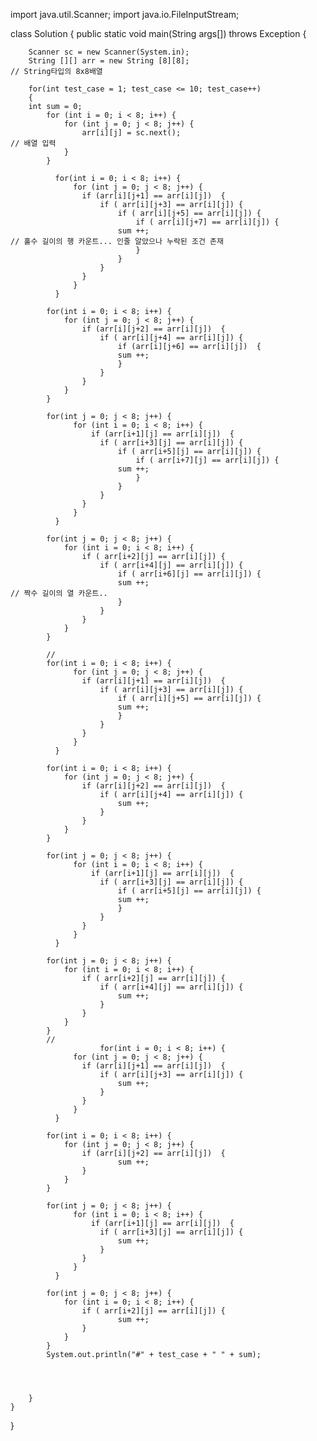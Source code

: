 import java.util.Scanner;
import java.io.FileInputStream;

class Solution
{
	public static void main(String args[]) throws Exception
	{

		Scanner sc = new Scanner(System.in);
        String [][] arr = new String [8][8];													// String타입의 8x8배열

		for(int test_case = 1; test_case <= 10; test_case++)
		{
		int sum = 0;
            for (int i = 0; i < 8; i++) {
                for (int j = 0; j < 8; j++) {
                    arr[i][j] = sc.next();																	// 배열 입력
                }
            }
            
              for(int i = 0; i < 8; i++) {
                  for (int j = 0; j < 8; j++) {
		            if (arr[i][j+1] == arr[i][j])  {        
            			if ( arr[i][j+3] == arr[i][j]) {
                            if ( arr[i][j+5] == arr[i][j]) {
                                if ( arr[i][j+7] == arr[i][j]) {
                			sum ++;																				// 홀수 길이의 행 카운트... 인줄 알았으나 누락된 조건 존재
                                }
                            }
                        }
                    }
                  }
              }
            
            for(int i = 0; i < 8; i++) {
                for (int j = 0; j < 8; j++) {
                    if (arr[i][j+2] == arr[i][j])  {        
                        if ( arr[i][j+4] == arr[i][j]) {
                            if (arr[i][j+6] == arr[i][j])  {
                    		sum ++;	
                            }
                        }
                    }
                }
            }
            
            for(int j = 0; j < 8; j++) {
                  for (int i = 0; i < 8; i++) {
                      if (arr[i+1][j] == arr[i][j])  {        
            			if ( arr[i+3][j] == arr[i][j]) {
                            if ( arr[i+5][j] == arr[i][j]) {
                                if ( arr[i+7][j] == arr[i][j]) {
                			sum ++;
                                }
                            }
                        }
                    }
                  }
              }
            
            for(int j = 0; j < 8; j++) {
                for (int i = 0; i < 8; i++) {
                    if ( arr[i+2][j] == arr[i][j]) {
                        if ( arr[i+4][j] == arr[i][j]) {
                            if ( arr[i+6][j] == arr[i][j]) {
                    		sum ++;																					// 짝수 길이의 열 카운트..
                            }
                        }
                    }
                }
            }
           	
            //
            for(int i = 0; i < 8; i++) {
                  for (int j = 0; j < 8; j++) {
		            if (arr[i][j+1] == arr[i][j])  {        
            			if ( arr[i][j+3] == arr[i][j]) {
                            if ( arr[i][j+5] == arr[i][j]) {
                			sum ++;														
                            }
                        }
                    }
                  }
              }
            
            for(int i = 0; i < 8; i++) {
                for (int j = 0; j < 8; j++) {
                    if (arr[i][j+2] == arr[i][j])  {        
                        if ( arr[i][j+4] == arr[i][j]) {
                    		sum ++;	
                        }
                    }
                }
            }
            
            for(int j = 0; j < 8; j++) {
                  for (int i = 0; i < 8; i++) {
                      if (arr[i+1][j] == arr[i][j])  {        
            			if ( arr[i+3][j] == arr[i][j]) {
                            if ( arr[i+5][j] == arr[i][j]) {
                			sum ++;
                            }
                        }
                    }
                  }
              }
            
            for(int j = 0; j < 8; j++) {
                for (int i = 0; i < 8; i++) {
                    if ( arr[i+2][j] == arr[i][j]) {
                        if ( arr[i+4][j] == arr[i][j]) {
                    		sum ++;												
                        }
                    }
                }
            }
            //
                        for(int i = 0; i < 8; i++) {
                  for (int j = 0; j < 8; j++) {
		            if (arr[i][j+1] == arr[i][j])  {        
            			if ( arr[i][j+3] == arr[i][j]) {
                			sum ++;														
                        }
                    }
                  }
              }
            
            for(int i = 0; i < 8; i++) {
                for (int j = 0; j < 8; j++) {
                    if (arr[i][j+2] == arr[i][j])  {        
                    		sum ++;	
                    }
                }
            }
            
            for(int j = 0; j < 8; j++) {
                  for (int i = 0; i < 8; i++) {
                      if (arr[i+1][j] == arr[i][j])  {        
            			if ( arr[i+3][j] == arr[i][j]) {
                			sum ++;
                        }
                    }
                  }
              }
            
            for(int j = 0; j < 8; j++) {
                for (int i = 0; i < 8; i++) {
                    if ( arr[i+2][j] == arr[i][j]) {
                    		sum ++;												
                    }
                }
            }
            System.out.println("#" + test_case + " " + sum);
                    
                    
              

		}
	}
}